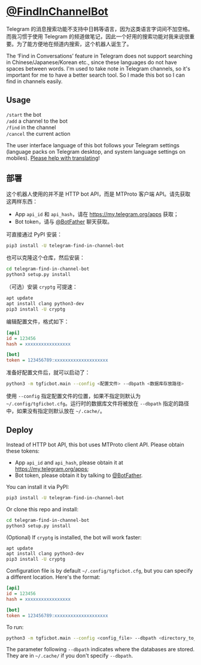 # [@FindInChannelBot](https://telegram.me/FindInChannelBot)

Telegram 的消息搜索功能不支持中日韩等语言，因为这类语言字词间不加空格。而我习惯于使用 Telegram 的频道做笔记，因此一个好用的搜索功能对我来说很重要。为了能方便地在频道内搜索，这个机器人诞生了。

The ‘Find in Conversations’ feature in Telegram does not support searching in Chinese/Japanese/Korean etc., since these languages do not have spaces between words. I'm used to take note in Telegram channels, so it's important for me to have a better search tool. So I made this bot so I can find in channels easily.

## Usage

`/start` the bot  
`/add` a channel to the bot  
`/find` in the channel  
`/cancel` the current action

The user interface language of this bot follows your Telegram settings (language packs on Telegram desktop, and system language settings on mobiles). [Please help with translating](./tgficbot/i18n/strings_en.py)!

## 部署

这个机器人使用的并不是 HTTP bot API，而是 MTProto 客户端 API。请先获取这两样东西：

* App `api_id` 和 `api_hash`，请在 https://my.telegram.org/apps 获取；
* Bot token，请与 [@BotFather](https://t.me/BotFather) 聊天获取。

可直接通过 PyPI 安装：

```sh
pip3 install -U telegram-find-in-channel-bot
```

也可以克隆这个仓库，然后安装：  

```sh
cd telegram-find-in-channel-bot
python3 setup.py install
```

（可选）安装 `cryptg` 可提速：

```sh
apt update
apt install clang python3-dev
pip3 install -U cryptg
```

编辑配置文件，格式如下：

```ini
[api]
id = 123456
hash = xxxxxxxxxxxxxxxxx

[bot]
token = 123456789:xxxxxxxxxxxxxxxxxxxx
```

准备好配置文件后，就可以启动了：

```sh
python3 -m tgficbot.main --config <配置文件> --dbpath <数据库存放路径>
```

使用 `--config` 指定配置文件的位置，如果不指定则默认为 `~/.config/tgficbot.cfg`。运行时的数据库文件将被放在 `--dbpath` 指定的路径中，如果没有指定则默认放在 `~/.cache/`。

## Deploy

Instead of HTTP bot API, this bot uses MTProto client API. Please obtain these tokens:

* App `api_id` and `api_hash`, please obtain it at https://my.telegram.org/apps;
* Bot token, please obtain it by talking to [@BotFather](https://t.me/BotFather).

You can install it via PyPI:

```sh
pip3 install -U telegram-find-in-channel-bot
```

Or clone this repo and install:

```sh
cd telegram-find-in-channel-bot
python3 setup.py install
```

(Optional) If `cryptg` is installed, the bot will work faster:

```sh
apt update
apt install clang python3-dev
pip3 install -U cryptg
```

Configuration file is by default `~/.config/tgficbot.cfg`, but you can specify a different location. Here's the format:

```ini
[api]
id = 123456
hash = xxxxxxxxxxxxxxxxx

[bot]
token = 123456789:xxxxxxxxxxxxxxxxxxxx
```

To run:

```sh
python3 -m tgficbot.main --config <config_file> --dbpath <directory_to_store_database>
```

The parameter following `--dbpath` indicates where the databases are stored. They are in `~/.cache/` if you don't specify `--dbpath`.
